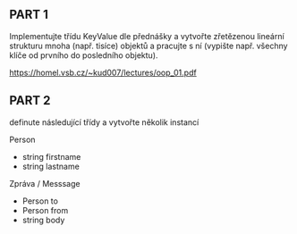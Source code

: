 

## PART 1
Implementujte třídu KeyValue dle přednášky a vytvořte zřetězenou
lineární strukturu mnoha (např. tisíce) objektů a pracujte s ní (vypište
např. všechny klíče od prvního do posledního objektu).

https://homel.vsb.cz/~kud007/lectures/oop_01.pdf

## PART 2
definute následující třídy a vytvořte několik instancí

Person
- string firstname
- string lastname

Zpráva / Messsage
- Person to
- Person from
- string body